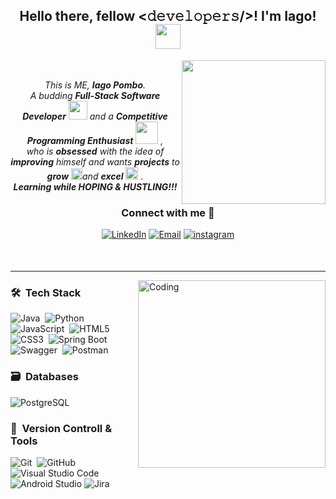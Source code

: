 <div align="center">
<h2>Hello there, fellow <𝚍𝚎𝚟𝚎𝚕𝚘𝚙𝚎𝚛𝚜/>! I'm Iago! <img src="https://github.com/TheDudeThatCode/TheDudeThatCode/blob/master/Assets/Mario_Hello_Big.gif" width="40px"></h2>
</div>
<img align="right" src="https://miro.medium.com/max/2048/1*OohqW5DGh9CQS4hLY5FXzA.png" height="230"/>
<br>
<p align="center">
  <em>
    This is ME, <b>Iago Pombo</b>. <br>
    A budding <b>Full-Stack Software Developer</b> <img src="https://github.com/TheDudeThatCode/TheDudeThatCode/blob/master/Assets/Developer.gif" width="30px"> and a <b>Competitive Programming Enthusiast</b>&nbsp;<img src="https://github.com/TheDudeThatCode/TheDudeThatCode/blob/master/Assets/Designer.gif" width="36px">&nbsp,<br>who is <b>obsessed</b>
    with the idea of <b>improving</b> himself and wants <b>projects</b> to 
    <b>grow</b> <img src="https://github.com/TheDudeThatCode/TheDudeThatCode/blob/master/Assets/Rocket.gif" width="18px">and 
    <b>excel</b> <img src="https://github.com/TheDudeThatCode/TheDudeThatCode/blob/master/Assets/Medal.gif" width="20px">&nbsp.
  </em> 
  <br>
   <b><i>Learning while HOPING & HUSTLING!!!</i></b> 
</p>
<h3 align="center">Connect with me 🤝 </h3>

<p align="center">
  <div align=center>
    <a href="https://www.linkedin.com/in/iagopombo/" target="_blank"><img src="https://img.shields.io/static/v1?style=for-the-badge&message=LinkedIn&color=0A66C2&logo=LinkedIn&logoColor=FFFFFF&label=" alt="LinkedIn" /></a>
    <a href="mailto:iagopombo@gmail.com?subject=Hi%20Kartik%20,%20nice%20to%20meet%20you!" target="_blank"><img alt="Email" src="https://img.shields.io/static/v1?style=for-the-badge&message=Gmail&color=EA4335&logo=Gmail&logoColor=FFFFFF&label=" /></a>
    <a href="https://instagram.com/iagopombo" target="_blank"><img src=https://img.shields.io/badge/instagram-%ff5851db.svg?color=C13584&style=for-the-badge&logo=instagram&logoColor=white alt=instagram style="margin-bottom: 5px;" /></a>
  </div>
</p>
<br>
<hr>

<img align="right" alt="Coding" width="300" src="https://i.pinimg.com/originals/81/17/8b/81178b47a8598f0c81c4799f2cdd4057.gif">

<p align="center">
  
  ### 🛠 &nbsp;Tech Stack

  ![Java](https://img.shields.io/badge/java-%23ED8B00.svg?style=for-the-badge&logo=java&logoColor=white)&nbsp;
  ![Python](https://img.shields.io/badge/python-3670A0?style=for-the-badge&logo=python&logoColor=ffdd54)&nbsp;
  ![JavaScript](https://img.shields.io/badge/javascript-%23323330.svg?style=for-the-badge&logo=javascript&logoColor=%23F7DF1E)&nbsp;
  ![HTML5](https://img.shields.io/badge/html5-%23E34F26.svg?style=for-the-badge&logo=html5&logoColor=white)&nbsp;
  ![CSS3](https://img.shields.io/badge/css3-%231572B6.svg?style=for-the-badge&logo=css3&logoColor=white)&nbsp;
  ![Spring Boot](https://img.shields.io/badge/springboot-%236DB33F.svg?style=for-the-badge&logo=springboot&logoColor=white)
  ![Swagger](https://img.shields.io/badge/-Swagger-%23Clojure?style=for-the-badge&logo=swagger&logoColor=white)&nbsp;
  ![Postman](https://img.shields.io/badge/Postman-FF6C37?style=for-the-badge&logo=postman&logoColor=white)&nbsp;


  ### 🗃 &nbsp;Databases
  
  ![PostgreSQL](https://img.shields.io/badge/postgresql-%23316192.svg?style=for-the-badge&logo=postgresql&logoColor=white)


  ### 🧰 &nbsp;Version Controll & Tools 

  ![Git](https://img.shields.io/badge/git-%23F05033.svg?style=for-the-badge&logo=git&logoColor=white)&nbsp;
  ![GitHub](https://img.shields.io/badge/github-%23121011.svg?style=for-the-badge&logo=github&logoColor=white)&nbsp;
  ![Visual Studio Code](https://img.shields.io/badge/Visual%20Studio%20Code-0078d7.svg?style=for-the-badge&logo=visual-studio-code&logoColor=white)&nbsp;
  ![Android Studio](https://img.shields.io/badge/android%20studio-346ac1?style=for-the-badge&logo=android%20studio&logoColor=white)
  ![Jira](https://img.shields.io/badge/jira-%230A0FFF.svg?style=for-the-badge&logo=jira&logoColor=white)&nbsp;
</p>
